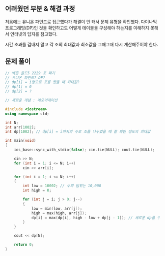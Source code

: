 ## 어려웠던 부분 & 해결 과정

처음에는 유니온 파인드로 접근했다가 해결이 안 돼서 문제 유형을 확인했다. 다이나믹 프로그래밍(DP)인 것을 확인하고도 어떻게 테이블을 구성해야 하는지를 이해하지 못해서 인터넷의 답지를 참고했다.

시간 초과를 겁내지 말고 각 조의 최대값과 최소값을 그때그때 다시 계산해주어야 한다.


## 문제 풀이

```cpp
// 백준 골드5 2229 조 짜기
// 유니온 파인드? DP?
// dp[i] = i명으로 조를 짰을 때 최대값?
// dp[1] = 0
// dp[2] = ? 

// 새로운 개념 : 메모이제이션

#include <iostream>
using namespace std;

int N;
int arr[1002];
int dp[1002]; // dp[i] = i까지의 수로 조를 나누었을 때 잘 짜인 정도의 최대값

int main(void)
{
	ios_base::sync_with_stdio(false); cin.tie(NULL); cout.tie(NULL);

	cin >> N;
	for (int i = 1; i <= N; i++)
		cin >> arr[i];

	for (int i = 1; i <= N; i++)
	{
		int low = 10002; // 수의 범위는 10,000
		int high = 0;

		for (int j = i; j > 0; j--)
		{
			low = min(low, arr[j]);
			high = max(high, arr[j]);
			dp[i] = max(dp[i], high - low + dp[j - 1]); // 새로운 dp를 구할 때마다 최대-최소를 다시 계산해야한다. 계산해서 나온 최대값을 그동안 가지고 있던 dp와 더하면 전체의 값이 누적되어 전체의 잘 짜인 정도가 도출될 것이다.
		}
	}

	cout << dp[N];

	return 0;
}
```